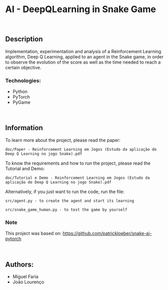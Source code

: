 # AI - DeepQLearning in Snake Game

<br>

## Description
Implementation, experimentation and analysis of a Reinforcement Learning algorithm, Deep Q Learning, applied to an agent in the Snake game, in order to observe the evolution of the score as well as the time needed to reach a certain objective.

### Technologies:
- Python 
- PyTorch
- PyGame

<br>

## Information

To learn more about the project, please read the paper:

	doc/Paper - Reinforcement Learning em Jogos (Estudo da aplicação de Deep Q Learning no jogo Snake).pdf

To know the requirements and how to run the project, please read the Tutorial and Demo:

	doc/Tutorial e Demo - Reinforcement Learning em Jogos (Estudo da aplicação de Deep Q Learning no jogo Snake).pdf

Alternatively, if you just want to run the code, run the file:

	src/agent.py - to create the agent and start its learning 

	src/snake_game_human.py - to test the game by yourself

### Note
This project was based on: https://github.com/patrickloeber/snake-ai-pytorch

<br>

## Authors: 
- Miguel Faria
- João Lourenço
